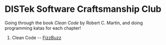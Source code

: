 DISTek Software Craftsmanship Club
==================================
Going through the book _Clean Code_ by Robert C. Martin, and doing programming katas for each chapter!

1. Clean Code -- [FizzBuzz](fizzbuzz/readme.md)
